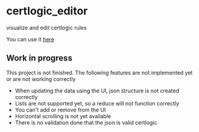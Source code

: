 # certlogic_editor

visualize and edit certlogic rules

You can use it [here](https://ikbendewilliam.github.io/certlogic_editor/build/web/#/)

## Work in progress

This project is not finished. The following features are not implemented yet or are not working correctly
- When updating the data using the UI, json structure is not created correctly
- Lists are not supported yet, so a reduce will not function correctly
- You can't add or remove from the UI
- Horizontal scrolling is not yet available
- There is no validation done that the json is valid certlogic
